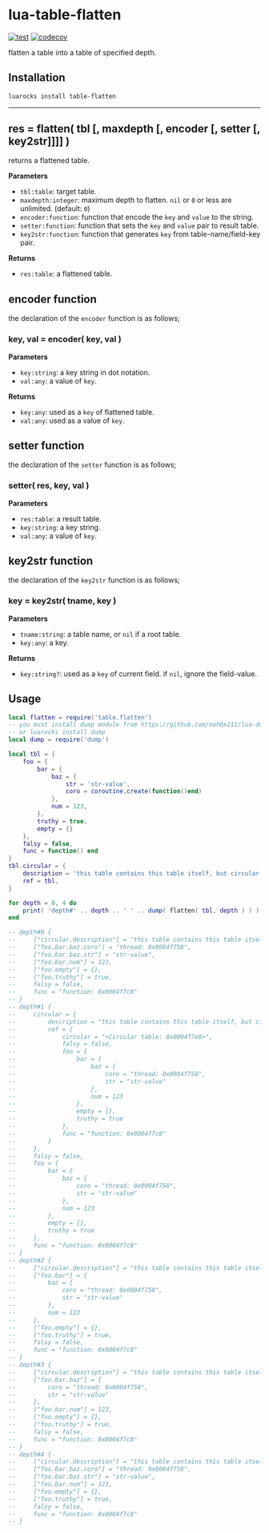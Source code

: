 # lua-table-flatten

[![test](https://github.com/mah0x211/lua-table-flatten/actions/workflows/test.yml/badge.svg)](https://github.com/mah0x211/lua-table-flatten/actions/workflows/test.yml)
[![codecov](https://codecov.io/gh/mah0x211/lua-table-flatten/branch/master/graph/badge.svg)](https://codecov.io/gh/mah0x211/lua-table-flatten)


flatten a table into a table of specified depth.


## Installation

```sh
luarocks install table-flatten
```

---

## res = flatten( tbl [, maxdepth [, encoder [, setter [, key2str]]]] )

returns a flattened table.

**Parameters**

- `tbl:table`: target table.
- `maxdepth:integer`: maximum depth to flatten. `nil` or `0` or less are unlimited. (default: `0`)
- `encoder:function`: function that encode the `key` and `value` to the string.
- `setter:function`: function that sets the `key` and `value` pair to result table.
- `key2str:function`: function that generates `key` from table-name/field-key pair.

**Returns**

- `res:table`: a flattened table.


## encoder function

the declaration of the `encoder` function is as follows;

### key, val = encoder( key, val )

**Parameters**

- `key:string`: a key string in dot notation.
- `val:any`: a value of `key`.

**Returns**

- `key:any`: used as a `key` of flattened table.
- `val:any`: used as a value of `key`.


## setter function

the declaration of the `setter` function is as follows;

### setter( res, key, val )

**Parameters**

- `res:table`: a result table.
- `key:string`: a key string.
- `val:any`: a value of `key`.


## key2str function

the declaration of the `key2str` function is as follows;

### key = key2str( tname, key )

**Parameters**

- `tname:string`: a table name, or `nil` if a root table.
- `key:any`: a key.

**Returns**

- `key:string?`: used as a `key` of current field. if `nil`, ignore the field-value.


## Usage

```lua
local flatten = require('table.flatten')
-- you must install dump module from https://github.com/mah0x211/lua-dump 
-- or luarocks install dump
local dump = require('dump') 

local tbl = {
    foo = {
        bar = {
            baz = {
                str = 'str-value',
                coro = coroutine.create(function()end)
            },
            num = 123,
        },
        truthy = true,
        empty = {}
    },
    falsy = false,
    func = function() end
}
tbl.circular = {
    description = 'this table contains this table itself, but circular references are ignored.',
    ref = tbl,
}

for depth = 0, 4 do
    print( 'depth#' .. depth .. ' ' .. dump( flatten( tbl, depth ) ) )
end

-- depth#0 {
--     ["circular.description"] = "this table contains this table itself, but circular references are ignored.",
--     ["foo.bar.baz.coro"] = "thread: 0x0004f758",
--     ["foo.bar.baz.str"] = "str-value",
--     ["foo.bar.num"] = 123,
--     ["foo.empty"] = {},
--     ["foo.truthy"] = true,
--     falsy = false,
--     func = "function: 0x0004f7c8"
-- }
-- depth#1 {
--     circular = {
--         description = "this table contains this table itself, but circular references are ignored.",
--         ref = {
--             circular = "<Circular table: 0x0004f7e8>",
--             falsy = false,
--             foo = {
--                 bar = {
--                     baz = {
--                         coro = "thread: 0x0004f758",
--                         str = "str-value"
--                     },
--                     num = 123
--                 },
--                 empty = {},
--                 truthy = true
--             },
--             func = "function: 0x0004f7c8"
--         }
--     },
--     falsy = false,
--     foo = {
--         bar = {
--             baz = {
--                 coro = "thread: 0x0004f758",
--                 str = "str-value"
--             },
--             num = 123
--         },
--         empty = {},
--         truthy = true
--     },
--     func = "function: 0x0004f7c8"
-- }
-- depth#2 {
--     ["circular.description"] = "this table contains this table itself, but circular references are ignored.",
--     ["foo.bar"] = {
--         baz = {
--             coro = "thread: 0x0004f758",
--             str = "str-value"
--         },
--         num = 123
--     },
--     ["foo.empty"] = {},
--     ["foo.truthy"] = true,
--     falsy = false,
--     func = "function: 0x0004f7c8"
-- }
-- depth#3 {
--     ["circular.description"] = "this table contains this table itself, but circular references are ignored.",
--     ["foo.bar.baz"] = {
--         coro = "thread: 0x0004f758",
--         str = "str-value"
--     },
--     ["foo.bar.num"] = 123,
--     ["foo.empty"] = {},
--     ["foo.truthy"] = true,
--     falsy = false,
--     func = "function: 0x0004f7c8"
-- }
-- depth#4 {
--     ["circular.description"] = "this table contains this table itself, but circular references are ignored.",
--     ["foo.bar.baz.coro"] = "thread: 0x0004f758",
--     ["foo.bar.baz.str"] = "str-value",
--     ["foo.bar.num"] = 123,
--     ["foo.empty"] = {},
--     ["foo.truthy"] = true,
--     falsy = false,
--     func = "function: 0x0004f7c8"
-- }
```
